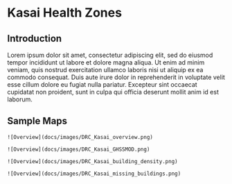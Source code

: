# Kasai Health Zones

## Introduction
Lorem ipsum dolor sit amet, consectetur adipiscing elit, sed do eiusmod tempor incididunt ut labore et dolore magna aliqua. Ut enim ad minim veniam, quis nostrud exercitation ullamco laboris nisi ut aliquip ex ea commodo consequat. Duis aute irure dolor in reprehenderit in voluptate velit esse cillum dolore eu fugiat nulla pariatur. Excepteur sint occaecat cupidatat non proident, sunt in culpa qui officia deserunt mollit anim id est laborum.

## Sample Maps
``` {tabbed} Selected health zones
![Overview](docs/images/DRC_Kasai_overview.png)
```

``` {tabbed} Urbanization
![Overview](docs/images/DRC_Kasai_GHSSMOD.png)
```

``` {tabbed} Building density
![Overview](docs/images/DRC_Kasai_building_density.png)
```

``` {tabbed} Building density
![Overview](docs/images/DRC_Kasai_missing_buildings.png)
```